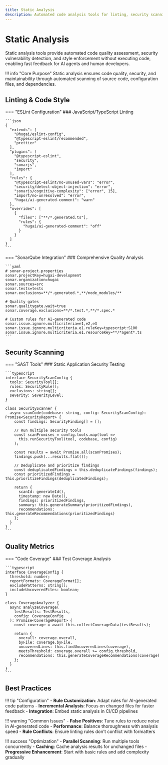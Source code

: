 ```yaml
---
title: Static Analysis
description: Automated code analysis tools for linting, security scanning, and quality assurance in AI-assisted development.
---
```


# Static Analysis

Static analysis tools provide automated code quality assessment, security vulnerability detection, and style enforcement without executing code, enabling fast feedback for AI agents and human developers.

!!! info "Core Purpose"
    Static analysis ensures code quality, security, and maintainability through automated scanning of source code, configuration files, and dependencies.

## Linting & Code Style

=== "ESLint Configuration"
    ### JavaScript/TypeScript Linting
    
    ```json
    {
      "extends": [
        "@hugai/eslint-config",
        "@typescript-eslint/recommended",
        "prettier"
      ],
      "plugins": [
        "@typescript-eslint",
        "security",
        "sonarjs",
        "import"
      ],
      "rules": {
        "@typescript-eslint/no-unused-vars": "error",
        "security/detect-object-injection": "error",
        "sonarjs/cognitive-complexity": ["error", 15],
        "import/no-unresolved": "error",
        "hugai/ai-generated-comment": "warn"
      },
      "overrides": [
        {
          "files": ["**/*.generated.ts"],
          "rules": {
            "hugai/ai-generated-comment": "off"
          }
        }
      ]
    }
    ```

=== "SonarQube Integration"
    ### Comprehensive Quality Analysis
    
    ```yaml
    # sonar-project.properties
    sonar.projectKey=hugai-development
    sonar.organization=hugai
    sonar.sources=src
    sonar.tests=tests
    sonar.exclusions=**/*.generated.*,**/node_modules/**
    
    # Quality gates
    sonar.qualitygate.wait=true
    sonar.coverage.exclusions=**/*.test.*,**/*.spec.*
    
    # Custom rules for AI-generated code
    sonar.issue.ignore.multicriteria=e1,e2,e3
    sonar.issue.ignore.multicriteria.e1.ruleKey=typescript:S100
    sonar.issue.ignore.multicriteria.e1.resourceKey=**/*agent*.ts
    ```

## Security Scanning

=== "SAST Tools"
    ### Static Application Security Testing
    
    ```typescript
    interface SecurityScanConfig {
      tools: SecurityTool[];
      rules: SecurityRule[];
      exclusions: string[];
      severity: SeverityLevel;
    }
    
    class SecurityScanner {
      async scanCode(codebase: string, config: SecurityScanConfig): Promise<SecurityReport> {
        const findings: SecurityFinding[] = [];
        
        // Run multiple security tools
        const scanPromises = config.tools.map(tool => 
          this.runSecurityTool(tool, codebase, config)
        );
        
        const results = await Promise.all(scanPromises);
        findings.push(...results.flat());
        
        // Deduplicate and prioritize findings
        const deduplicatedFindings = this.deduplicateFindings(findings);
        const prioritizedFindings = this.prioritizeFindings(deduplicatedFindings);
        
        return {
          scanId: generateId(),
          timestamp: new Date(),
          findings: prioritizedFindings,
          summary: this.generateSummary(prioritizedFindings),
          recommendations: this.generateRecommendations(prioritizedFindings)
        };
      }
    }
    ```

## Quality Metrics

=== "Code Coverage"
    ### Test Coverage Analysis
    
    ```typescript
    interface CoverageConfig {
      threshold: number;
      reportFormats: CoverageFormat[];
      excludePatterns: string[];
      includeUncoveredFiles: boolean;
    }
    
    class CoverageAnalyzer {
      async analyzeCoverage(
        testResults: TestResults,
        config: CoverageConfig
      ): Promise<CoverageReport> {
        const coverage = await this.collectCoverageData(testResults);
        
        return {
          overall: coverage.overall,
          byFile: coverage.byFile,
          uncoveredLines: this.findUncoveredLines(coverage),
          meetsThreshold: coverage.overall >= config.threshold,
          recommendations: this.generateCoverageRecommendations(coverage)
        };
      }
    }
    ```

## Best Practices

!!! tip "Configuration"
    - **Rule Customization**: Adapt rules for AI-generated code patterns
    - **Incremental Analysis**: Focus on changed files for faster feedback
    - **Integration**: Embed static analysis in CI/CD pipelines

!!! warning "Common Issues"
    - **False Positives**: Tune rules to reduce noise in AI-generated code
    - **Performance**: Balance thoroughness with analysis speed
    - **Rule Conflicts**: Ensure linting rules don't conflict with formatters

!!! success "Optimization"
    - **Parallel Scanning**: Run multiple tools concurrently
    - **Caching**: Cache analysis results for unchanged files
    - **Progressive Enhancement**: Start with basic rules and add complexity gradually